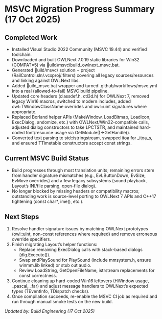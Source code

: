 ﻿# MSVC Migration Progress Summary (17 Oct 2025)

## Completed Work
- Installed Visual Studio 2022 Community (MSVC 19.44) and verified toolchain.
- Downloaded and built OWLNext 7.0.19 static libraries for Win32 (COMPAT=5) via uild\msvc\build_owlnext_msvc.bat.
- Generated uild/msvc/ solution + project (RailControl.sln/.vcxproj/.filters) covering all legacy sources/resources and linking against OWLNext libs.
- Added uild_msvc.bat wrapper and turned .github/workflows/msvc.yml into a real (allowed-to-fail) MSVC build pipeline.
- Updated core headers (classdef.h, ctl3d.h) for OWLNext 7, removed legacy Win16 macros, switched to modern includes, added owl::TWindowClassName overrides and owl::uint signatures where appropriate.
- Replaced Borland helper APIs (MakeWindow, LoadBitmap, LoadIcon, ExecDialog, andomize, etc.) with OWLNext/Win32-compatible calls, adjusted dialog constructors to take LPCTSTR, and maintained hard-coded font/resource usage via GetModule()->GetHandle().
- Converted text parsing to std::istringstream, swapped itoa for _itoa_s, and ensured TTimetable constructors accept const strings.

## Current MSVC Build Status
- Build progresses through most translation units; remaining errors stem from handler signature mismatches (e.g., EvLButtonDown, EvSize, EvMove overrides) and a few legacy subsystems (sound playback, Layout’s INI/file parsing, open-file dialog).
- No longer blocked by missing headers or compatibility macros; outstanding work is source-level porting to OWLNext 7 APIs and C++17 tightening (const char*, 	ime(), etc.).

## Next Steps
1. Resolve handler signature issues by matching OWLNext prototypes (owl::uint, non-const references where required) and remove erroneous override specifiers.
2. Finish migrating Layout’s helper functions:
   - Replace remaining ExecDialog calls with stack-based dialogs (dlg.Execute()).
   - Swap sndPlaySound for PlaySound (include mmsystem.h, ensure winmm.lib linked) or stub out audio.
   - Review LoadString, GetOpenFileName, istrstream replacements for const correctness.
3. Continue cleaning up hard-coded Win16 leftovers (HWindow usage, _pascal, _far) and adjust message handlers to OWLNext’s expected types (TEventInfo, TDispatch checks).
4. Once compilation succeeds, re-enable the MSVC CI job as required and run through manual smoke tests on the new build.

_Updated by: Build Engineering (17 Oct 2025)_
